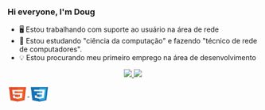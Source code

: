 ### Hi  everyone, I'm Doug

- 🖥️ Estou trabalhando com suporte ao usuário na área de rede
- 📗 Estou estudando "ciência da computação" e fazendo "técnico de rede de computadores".
- 💡 Estou procurando meu primeiro emprego na área de desenvolvimento

<div align="center">
  <a href="https://github.com/D0ugg">
  <img height="180em" src="https://github-readme-stats.vercel.app/api?username=D0ugg&show_icons=true&theme=dark&include_all_commits=true&count_private=true"/>
  <img height="180em" src="https://github-readme-stats.vercel.app/api/top-langs/?username=D0ugg&layout=compact&langs_count=7&theme=dark"/>
</div>

<div style="display: inline_block"><br>
 <img align="center" alt="Rafa-HTML" height="30" width="40" src="https://raw.githubusercontent.com/devicons/devicon/master/icons/html5/html5-original.svg">
 <img align="center" alt="Rafa-CSS" height="30" width="40" src="https://raw.githubusercontent.com/devicons/devicon/master/icons/css3/css3-original.svg">
 </div>
